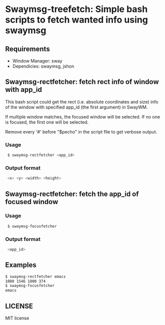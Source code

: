 # Swaymsg-treefetch: Simple bash scripts to fetch wanted info using swaymsg

## Requirements
- Window Manager: sway
- Dependicies: swaymsg, jshon

## Swaymsg-rectfetcher: fetch rect info of window with app_id
 This bash script could get the rect (i.e. absolute coordinates and size) info of the window with specified app_id (the first argument) in SwayWM.

 If multiple window matches, the focused window will be selected. 
 If no one is focused, the first one will be selected.

 Remove every '#' before "$pecho" in the script file to get verbose output.

### Usage
```bash
 $ swaymsg-rectfetcher <app_id>
```

### Output format
```bash
 <x> <y> <width> <height>
```

## Swaymsg-rectfetcher: fetch the app_id of focused window

### Usage
```bash
 $ swaymsg-focusfetcher
```

### Output format
```bash
 <app_id>
```

## Examples
```bash
$ swaymsg-rectfetcher emacs
1080 1546 1800 374
$ swaymsg-focusfetcher
emacs
```
## LICENSE
MIT license
